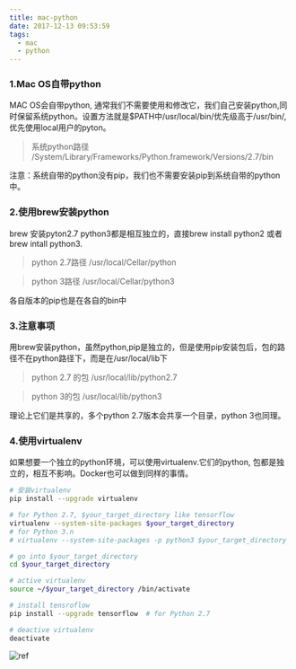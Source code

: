 ```yaml
---
title: mac-python
date: 2017-12-13 09:53:59
tags:
  - mac
  - python
---
```


### 1.Mac OS自带python
MAC OS会自带python, 通常我们不需要使用和修改它，我们自己安装python,同时保留系统python。设置方法就是$PATH中/usr/local/bin/优先级高于/usr/bin/,优先使用local用户的pyton。

> 系统python路径
/System/Library/Frameworks/Python.framework/Versions/2.7/bin

注意：系统自带的python没有pip，我们也不需要安装pip到系统自带的python中。

### 2.使用brew安装python
brew 安装pyton2.7 python3都是相互独立的，直接brew install python2 或者brew intall python3.
> python 2.7路径
/usr/local/Cellar/python

> python 3路径
/usr/local/Cellar/python3

各自版本的pip也是在各自的bin中

### 3.注意事项
用brew安装python，虽然python,pip是独立的，但是使用pip安装包后，包的路径不在python路径下，而是在/usr/local/lib下

> python 2.7 的包
/usr/local/lib/python2.7

> python 3的包
/usr/local/lib/python3

理论上它们是共享的，多个python 2.7版本会共享一个目录，python 3也同理。

### 4.使用virtualenv
如果想要一个独立的python环境，可以使用virtualenv.它们的python, 包都是独立的，相互不影响。Docker也可以做到同样的事情。

``` bash
# 安装virtualenv
pip install --upgrade virtualenv 

# for Python 2.7, $your_target_directory like tensorflow
virtualenv --system-site-packages $your_target_directory
# for Python 3.n
# virtualenv --system-site-packages -p python3 $your_target_directory 

# go into $your_target_directory 
cd $your_target_directory

# active virtualenv
source ~/$your_target_directory /bin/activate

# install tensroflow
pip install --upgrade tensorflow  # for Python 2.7

# deactive virtualenv
deactivate

```

![ref](https://www.tensorflow.org/install/install_mac)


